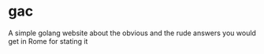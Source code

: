 # gac
A simple golang website about the obvious and the rude answers you would get in Rome for stating it
